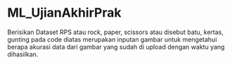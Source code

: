 # ML_UjianAkhirPrak

Berisikan Dataset RPS atau rock, paper, scissors atau disebut batu, kertas, gunting
pada code diatas merupakan inputan gambar untuk mengetahui berapa akurasi data dari gambar yang sudah di upload dengan waktu yang dihasilkan. 
